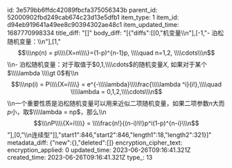 id: 3e579bb6ffdc42089fbcfa375056343b
parent_id: 52000902fbd249cab674c23d13e5dfb1
item_type: 1
item_id: d94eb919641a49ee8c90394302ae48c1
item_updated_time: 1687770998334
title_diff: "[]"
body_diff: "[{\"diffs\":[[0,\"机变量\\\n\"],[-1,\"- 泊松随机变量：\\\n\"],[1,\"$$\\\np(n) = p\\\\{X=n\\\\}=(1-p)^{n-1}p, \\\\quad n=1,2, \\\\cdots\\\n$$\\\n- 泊松随机变量：对于取值于$0,1,\\\\cdots$的随机变量$X$, 如果对于某个$\\\\lambda \\\\gt 0$有\\\n$$\\\np(i) = P\\\\{X=i\\\\} = e^{-\\\\lambda}\\\\frac{\\\\lambda ^i}{i!},\\\\quad \\\\lambda = 0,1,2,\\\\cdots\\\n$$\\\n一个重要性质是泊松随机变量可以用来近似二项随机变量，如果二项参数$n$大而$p$小，取$\\\\lambda = np$，那么\\\n$$\\\nP\\\\{X=i\\\\} = \\\\frac{n!}{(n-i)!i!}p^i(1-p)^{n-i}\\\n$$\"],[0,\"\\\n连续型\"]],\"start1\":846,\"start2\":846,\"length1\":18,\"length2\":321}]"
metadata_diff: {"new":{},"deleted":[]}
encryption_cipher_text: 
encryption_applied: 0
updated_time: 2023-06-26T09:16:41.321Z
created_time: 2023-06-26T09:16:41.321Z
type_: 13